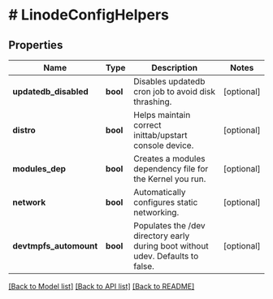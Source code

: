 # # LinodeConfigHelpers

## Properties

Name | Type | Description | Notes
------------ | ------------- | ------------- | -------------
**updatedb_disabled** | **bool** | Disables updatedb cron job to avoid disk thrashing. | [optional]
**distro** | **bool** | Helps maintain correct inittab/upstart console device. | [optional]
**modules_dep** | **bool** | Creates a modules dependency file for the Kernel you run. | [optional]
**network** | **bool** | Automatically configures static networking. | [optional]
**devtmpfs_automount** | **bool** | Populates the /dev directory early during boot without udev.  Defaults to false. | [optional]

[[Back to Model list]](../../README.md#models) [[Back to API list]](../../README.md#endpoints) [[Back to README]](../../README.md)
